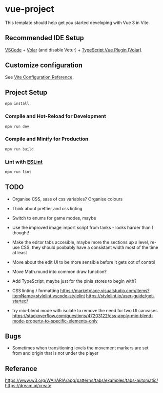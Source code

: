 # vue-project

This template should help get you started developing with Vue 3 in Vite.

## Recommended IDE Setup

[VSCode](https://code.visualstudio.com/) + [Volar](https://marketplace.visualstudio.com/items?itemName=Vue.volar) (and disable Vetur) + [TypeScript Vue Plugin (Volar)](https://marketplace.visualstudio.com/items?itemName=Vue.vscode-typescript-vue-plugin).

## Customize configuration

See [Vite Configuration Reference](https://vitejs.dev/config/).

## Project Setup

```sh
npm install
```

### Compile and Hot-Reload for Development

```sh
npm run dev
```

### Compile and Minify for Production

```sh
npm run build
```

### Lint with [ESLint](https://eslint.org/)

```sh
npm run lint
```

## TODO
- Organise CSS, sass of css variables? Organise colours
- Think about prettier and css linting
- Switch to enums for game modes, maybe
- Use the improved image import script from tanks - looks harder than I thought!
- Make the editor tabs accesible, maybe more the sections up a level, re-use CSS,
they should poobably have a consistant width most of the time at least
- Move about the edit UI to be more sensible before it gets oot of control
- Move Math.round into common draw function?
- Add TypeScript, maybe just for the pinia stores to begin with?
- CSS linting / formatting 
https://marketplace.visualstudio.com/items?itemName=stylelint.vscode-stylelint
https://stylelint.io/user-guide/get-started/

- try mix-blend mode with isolate to remove the need for two UI canvases
https://stackoverflow.com/questions/47203122/css-apply-mix-blend-mode-property-to-specific-elements-only

## Bugs
- Sometimes when transitioning levels the movement markers are set from and origin that is not under the player


## Referance
https://www.w3.org/WAI/ARIA/apg/patterns/tabs/examples/tabs-automatic/
https://dream.ai/create